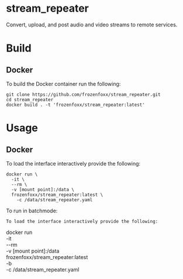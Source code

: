 # stream_repeater

Convert, upload, and post audio and video streams to remote services.

# Build

## Docker

To build the Docker container run the following:

```
git clone https://github.com/frozenfoxx/stream_repeater.git
cd stream_repeater
docker build . -t 'frozenfoxx/stream_repeater:latest'
```

# Usage

## Docker

To load the interface interactively provide the following:

```
docker run \
  -it \
  --rm \
  -v [mount point]:/data \
  frozenfoxx/stream_repeater:latest \
    -c /data/stream_repeater.yaml
```

To run in batchmode:

```
To load the interface interactively provide the following:

```
docker run \
  -it \
  --rm \
  -v [mount point]:/data \
  frozenfoxx/stream_repeater:latest \
    -b \
    -c /data/stream_repeater.yaml
```